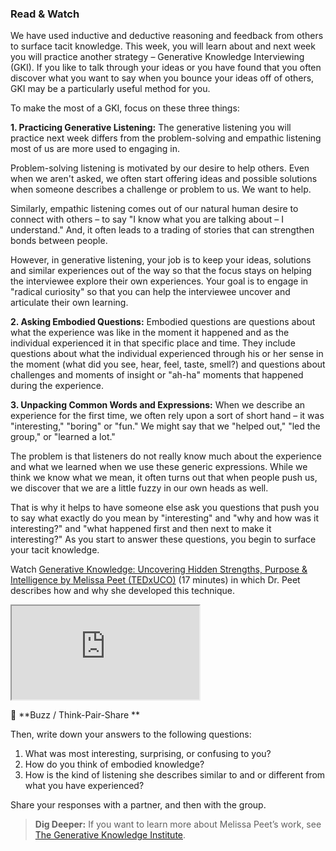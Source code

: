 ### Read & Watch

We have used inductive and deductive reasoning and feedback from others to surface tacit knowledge. This week, you will learn about and next week you will practice another strategy – Generative Knowledge Interviewing (GKI). If you like to talk through your ideas or you have found that you often discover what you want to say when you bounce your ideas off of others, GKI may be a particularly useful method for you.

To make the most of a GKI, focus on these three things:

**1. Practicing Generative Listening:** The generative listening you will practice next week differs from the problem-solving and empathic listening most of us are more used to engaging in.

Problem-solving listening is motivated by our desire to help others. Even when we aren't asked, we often start offering ideas and possible solutions when someone describes a challenge or problem to us. We want to help.

Similarly, empathic listening comes out of our natural human desire to connect with others – to say "I know what you are talking about – I understand." And, it often leads to a trading of stories that can strengthen bonds between people.

However, in generative listening, your job is to keep your ideas, solutions and similar experiences out of the way so that the focus stays on helping the interviewee explore their own experiences. Your goal is to engage in "radical curiosity" so that you can help the interviewee uncover and articulate their own learning.

**2. Asking Embodied Questions:** Embodied questions are questions about what the experience was like in the moment it happened and as the individual experienced it in that specific place and time. They include questions about what the individual experienced through his or her sense in the moment (what did you see, hear, feel, taste, smell?) and questions about challenges and moments of insight or "ah-ha" moments that happened during the experience.

**3. Unpacking Common Words and Expressions:** When we describe an experience for the first time, we often rely upon a sort of short hand – it was "interesting," "boring" or "fun." We might say that we "helped out," "led the group," or "learned a lot."

The problem is that listeners do not really know much about the experience and what we learned when we use these generic expressions. While we think we know what we mean, it often turns out that when people push us, we discover that we are a little fuzzy in our own heads as well.

That is why it helps to have someone else ask you questions that push you to say what exactly do you mean by "interesting" and "why and how was it interesting?" and "what happened first and then next to make it interesting?" As you start to answer these questions, you begin to surface your tacit knowledge.

Watch [Generative Knowledge: Uncovering Hidden Strengths, Purpose & Intelligence by Melissa Peet (TEDxUCO)](https://youtu.be/fTsdC853f08) (17 minutes) in which Dr. Peet describes how and why she developed this technique. 

<div class="embed-responsive embed-responsive-16by9">
  <iframe class="embed-responsive-item" src="https://www.youtube.com/embed/fTsdC853f08&ab" allowfullscreen></iframe>
</div>

 :honeybee: **Buzz / Think-Pair-Share **
 
Then, write down your answers to the following questions:

1. What was most interesting, surprising, or confusing to you?
1. How do you think of embodied knowledge?
1. How is the kind of listening she describes similar to and or different from what you have experienced?

Share your responses with a partner, and then with the  group.

> **Dig Deeper:** If you want to learn more about Melissa Peet’s work, see [The Generative Knowledge Institute](https://generativeknowledge.com).

